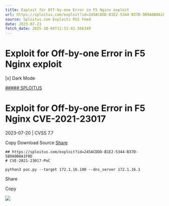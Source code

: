 ```yaml
---
title: Exploit for Off-by-one Error in F5 Nginx exploit
url: https://sploitus.com/exploit?id=245ACDDD-B1E2-5344-B37D-5B9A0B0A1F0D&utm_source=rss&utm_medium=rss
source: Sploitus.com Exploits RSS Feed
date: 2023-07-21
fetch_date: 2025-10-04T11:51:42.566349
---
```


# Exploit for Off-by-one Error in F5 Nginx exploit

[x]
Dark Mode

[##### SPLOITUS](/)

# Exploit for Off-by-one Error in F5 Nginx CVE-2021-23017

2023-07-20 | CVSS 7.7

Copy
Download
Source
[Share](#share-url)

```
## https://sploitus.com/exploit?id=245ACDDD-B1E2-5344-B37D-5B9A0B0A1F0D
# CVE-2021-23017-PoC

python3 poc.py --target 172.1.16.100 --dns_server 172.1.16.1
```

Share

Copy

![](https://mc.yandex.ru/watch/54912310)